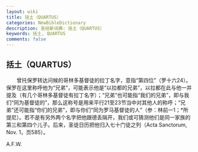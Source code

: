 ```yaml
---
layout: wiki
title: 括土（QUARTUS）
categories: NewBibleDictionary
description: 圣经新词典: 括土（QUARTUS）
keywords: 括土, QUARTUS
comments: false
---
```


## 括土（QUARTUS）

　　曾托保罗转达问候的哥林多基督徒的拉丁名字，意指“第四位”（罗十六24）。保罗在这里称呼他为“兄弟”，可能表示他是“以拉都的兄弟”，以拉都在此与他一并提及（有几个哥林多基督徒有拉丁名字）；“兄弟”也可能指“我们的兄弟”，即与我们“同为基督徒的”，那么这称号是用来平行21至23节当中对其他人的称呼；“兄弟”还可能指“你们的兄弟”，即与你们“同为罗马基督徒的人”（参：林前一1；*所提尼）。若不是有另外两个名字把他跟德丢隔开，我们或可猜测他们是同一家族的第三和第四个儿子。后来，圣徒日历把他归入七十门徒之列（Acta Sanctorum, Nov. 1，页585）。

A.F.W.








